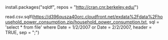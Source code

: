 install.packages("sqldf", repos = "http://cran.cnr.berkeley.edu/")

read.csv.sqlf(https://d396qusza40orc.cloudfront.net/exdata%2Fdata%2Fhousehold_power_consumption.zip/household_power_consumption.txt, sql = 'select * from file' where Date = 1/2/2007 or Date = 2/2/2007, header = TRUE, sep = ";")


